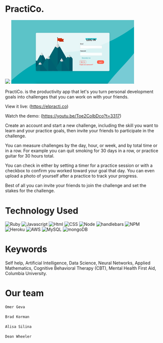 # PractiCo.

![](./sign-in.png=200x200)
<img src="./sign-in.png" width="400">

PractiCo. is the productivity app that let's you turn personal development goals
into challenges that you can work on with your friends.

View it live: (https://elpracti.co)

Watch the demo: (https://youtu.be/Toe2ColbDco?t=3317)

Create an account and start a new challenge, including the skill you want to learn
and your practice goals, then invite your friends to participate in the challenge.

You can measure challenges by the day, hour, or week, and by total time or in a row.
For example you can quit smoking for 30 days in a row, or practice guitar for 30 hours
total.

You can check in either by setting a timer for a practice session or with a checkbox
to confirm you worked toward your goal that day. You can even upload a photo of yourself
after a practice to track your progress.

Best of all you can invite your friends to join the challenge and set the stakes
for the challenge.




# Technology Used
![Ruby](https://img.shields.io/badge/Ruby-code-blue.svg)
![Javascript](https://img.shields.io/badge/Javascript-code-blue.svg)
![Html](https://img.shields.io/badge/HTML-language-blue.svg)
![CSS](https://img.shields.io/badge/CSS-language-blue.svg)
![Node](https://img.shields.io/badge/Node.js-server-red.svg)
![handlebars](https://img.shields.io/badge/Handlebars-templating-red.svg)
![NPM](https://img.shields.io/badge/npm-package%20manager-red.svg)
![Heroku](https://img.shields.io/badge/Heroku-host-green.svg)
![AWS](https://img.shields.io/badge/AWS-host-green.svg)
![MySQL](https://img.shields.io/badge/mySQL-database-yellow.svg)
![mongoDB](https://img.shields.io/badge/mongoDB-database-yellow.svg)

# Keywords
Self help, Artificial Intelligence, Data Science, Neural Networks, Applied Mathematics, Cognitive Behavioral Therapy (CBT), Mental Health First Aid, Columbia University.

# Our team
    Omer Geva

    Brad Korman

    Alisa Silina

    Dean Wheeler
